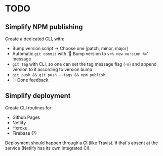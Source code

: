 # TODO

## Simplify NPM publishing

Create a dedicated CLI, with:

- Bump version script -> Choose one [patch, minor, major]
- Automatic `git commit` with '🚀 Bump version to `v<% new version %>`' message
- `git tag` with CLI, so one can set the tag message flag (`-m`) and append version to it according to version bump
- `git push && git push --tags && npm publish`
- ✨ Done feedback

## Simplify deployment

Create CLI routines for:

- Github Pages
- Netlify
- Heroku
- Firebase (?)

Deployment should happen through a CI (like Travis), if that's absent at the service (Netlify has its own integrated CI).
